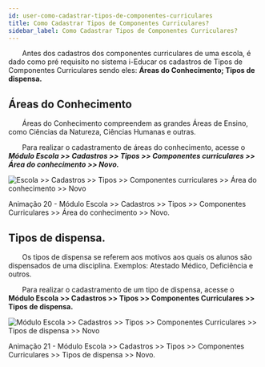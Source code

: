 ```yaml
---
id: user-como-cadastrar-tipos-de-componentes-curriculares
title: Como Cadastrar Tipos de Componentes Curriculares?
sidebar_label: Como Cadastrar Tipos de Componentes Curriculares?
---
```


<div class="textoJustificado">

&nbsp;&nbsp;&nbsp;&nbsp;&nbsp;&nbsp;&nbsp;Antes dos cadastros dos componentes curriculares de uma escola, é dado como pré requisito no sistema i-Educar os cadastros de Tipos de Componentes Curriculares sendo eles: **Áreas do Conhecimento;  Tipos de dispensa.**

</div>

## Áreas do Conhecimento


&nbsp;&nbsp;&nbsp;&nbsp;&nbsp;&nbsp;&nbsp;Áreas do Conhecimento compreendem as grandes Áreas de Ensino, como Ciências da Natureza, Ciências Humanas e outras.

&nbsp;&nbsp;&nbsp;&nbsp;&nbsp;&nbsp;&nbsp;Para realizar o cadastramento de áreas do conhecimento, acesse o ***Módulo Escola >> Cadastros >> Tipos >> Componentes curriculares >> Área do conhecimento >> Novo.***


![Escola >> Cadastros >> Tipos >> Componentes curriculares >> Área do conhecimento >> Novo](/img/user-docs/cadastrar_area_conhecimento.gif)


<p class="centerText">Animação 20 - Módulo Escola >> Cadastros >> Tipos >> Componentes Curriculares >> Área do conhecimento >> Novo.</p>

## Tipos de dispensa.

&nbsp;&nbsp;&nbsp;&nbsp;&nbsp;&nbsp;&nbsp;Os tipos de dispensa se referem aos motivos aos quais os alunos são dispensados de uma disciplina. Exemplos: Atestado Médico, Deficiência e outros.

&nbsp;&nbsp;&nbsp;&nbsp;&nbsp;&nbsp;&nbsp;Para realizar o cadastramento de um tipo de dispensa, acesse o **Módulo Escola >> Cadastros >> Tipos >> Componentes Curriculares >> Tipos de dispensa.**

![Módulo Escola >> Cadastros >> Tipos >> Componentes Curriculares >> Tipos de dispensa >> Novo](/img/user-docs/cadastrar_tipo_dispensa.gif)


<p class="centerText small">Animação 21 - Módulo Escola >> Cadastros >> Tipos >> Componentes Curriculares >> Tipos de dispensa >> Novo.</p>
